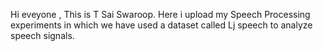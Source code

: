 Hi eveyone , This is T Sai Swaroop. Here i upload my  Speech Processing experiments in which we have used a dataset called Lj speech to analyze speech signals.


